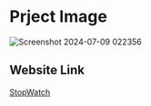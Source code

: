 # Prject Image
![Screenshot 2024-07-09 022356](https://github.com/KainatIftikhar-dev/Stop-Watch/assets/175060968/534cd5e8-4188-4e1c-a4e5-767976c8eab7)

## Website Link
[StopWatch](https://kainatiftikhar-dev.github.io/Stop-Watch/)

